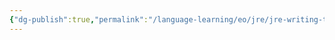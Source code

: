 ```yaml
---
{"dg-publish":true,"permalink":"/language-learning/eo/jre/jre-writing-training-plan/","dgPassFrontmatter":true}
---
```


